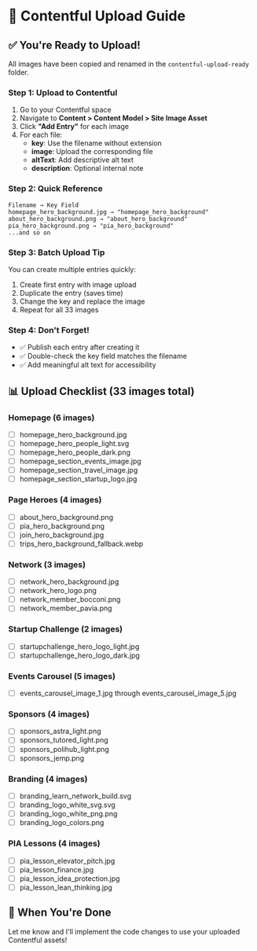 # 🚀 Contentful Upload Guide

## ✅ You're Ready to Upload!

All images have been copied and renamed in the `contentful-upload-ready` folder.

### Step 1: Upload to Contentful
1. Go to your Contentful space
2. Navigate to **Content > Content Model > Site Image Asset**
3. Click **"Add Entry"** for each image
4. For each file:
   - **key**: Use the filename without extension
   - **image**: Upload the corresponding file
   - **altText**: Add descriptive alt text
   - **description**: Optional internal note

### Step 2: Quick Reference
```
Filename → Key Field
homepage_hero_background.jpg → "homepage_hero_background"
about_hero_background.png → "about_hero_background"
pia_hero_background.png → "pia_hero_background"
...and so on
```

### Step 3: Batch Upload Tip
You can create multiple entries quickly:
1. Create first entry with image upload
2. Duplicate the entry (saves time)
3. Change the key and replace the image
4. Repeat for all 33 images

### Step 4: Don't Forget!
- ✅ Publish each entry after creating it
- ✅ Double-check the key field matches the filename
- ✅ Add meaningful alt text for accessibility

## 📊 Upload Checklist (33 images total)

### Homepage (6 images)
- [ ] homepage_hero_background.jpg
- [ ] homepage_hero_people_light.svg  
- [ ] homepage_hero_people_dark.png
- [ ] homepage_section_events_image.jpg
- [ ] homepage_section_travel_image.jpg
- [ ] homepage_section_startup_logo.jpg

### Page Heroes (4 images)
- [ ] about_hero_background.png
- [ ] pia_hero_background.png
- [ ] join_hero_background.jpg
- [ ] trips_hero_background_fallback.webp

### Network (3 images)
- [ ] network_hero_background.jpg
- [ ] network_hero_logo.png
- [ ] network_member_bocconi.png
- [ ] network_member_pavia.png

### Startup Challenge (2 images)
- [ ] startupchallenge_hero_logo_light.jpg
- [ ] startupchallenge_hero_logo_dark.jpg

### Events Carousel (5 images)
- [ ] events_carousel_image_1.jpg through events_carousel_image_5.jpg

### Sponsors (4 images)
- [ ] sponsors_astra_light.png
- [ ] sponsors_tutored_light.png
- [ ] sponsors_polihub_light.png
- [ ] sponsors_jemp.png

### Branding (4 images)
- [ ] branding_learn_network_build.svg
- [ ] branding_logo_white_svg.svg
- [ ] branding_logo_white_png.png
- [ ] branding_logo_colors.png

### PIA Lessons (4 images)
- [ ] pia_lesson_elevator_pitch.jpg
- [ ] pia_lesson_finance.jpg
- [ ] pia_lesson_idea_protection.jpg
- [ ] pia_lesson_lean_thinking.jpg

## 🎯 When You're Done
Let me know and I'll implement the code changes to use your uploaded Contentful assets!
